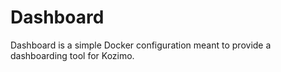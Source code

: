 # Dashboard

Dashboard is a simple Docker configuration meant to provide a dashboarding tool for Kozimo.
